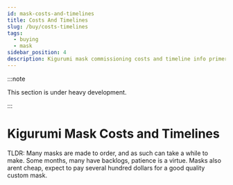 ```yaml
---
id: mask-costs-and-timelines
title: Costs And Timelines
slug: /buy/costs-timelines
tags:
  - buying
  - mask
sidebar_position: 4
description: Kigurumi mask commissioning costs and timeline info primer 
---
```

:::note

This section is under heavy development.

:::

# Kigurumi Mask Costs and Timelines

TLDR: Many masks are made to order, and as such can take a while to make. Some months, many have backlogs, patience is a virtue.  Masks also arent cheap, expect to pay several hundred dollars for a good quality custom mask.



